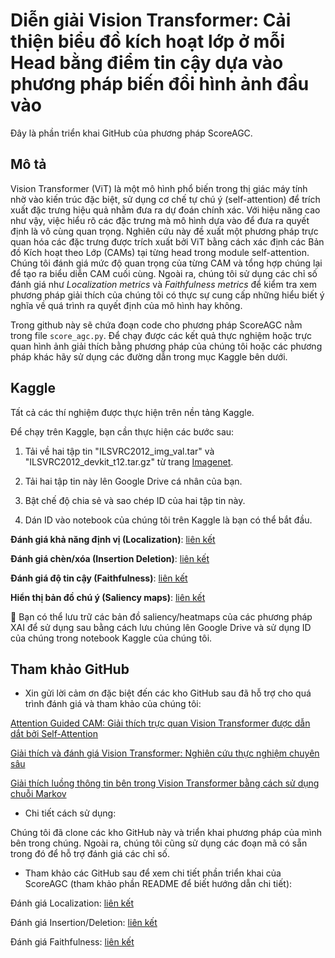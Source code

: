 # Diễn giải Vision Transformer: Cải thiện biểu đồ kích hoạt lớp ở mỗi Head bằng điểm tin cậy dựa vào phương pháp biến đổi hình ảnh đầu vào

Đây là phần triển khai GitHub của phương pháp ScoreAGC.

## Mô tả

Vision Transformer (ViT) là một mô hình phổ biến trong thị giác máy tính nhờ vào kiến trúc đặc biệt, sử dụng cơ chế tự chú ý (self-attention) để trích xuất đặc trưng hiệu quả nhằm đưa ra dự đoán chính xác. Với hiệu năng cao như vậy, việc hiểu rõ các đặc trưng mà mô hình dựa vào để đưa ra quyết định là vô cùng quan trọng. Nghiên cứu này đề xuất một phương pháp trực quan hóa các đặc trưng được trích xuất bởi ViT bằng cách xác định các Bản đồ Kích hoạt theo Lớp (CAMs) tại từng head trong module self-attention. Chúng tôi đánh giá mức độ quan trọng của từng CAM và tổng hợp chúng lại để tạo ra biểu diễn CAM cuối cùng. Ngoài ra, chúng tôi sử dụng các chỉ số đánh giá như *Localization metrics* và *Faithfulness metrics* để kiểm tra xem phương pháp giải thích của chúng tôi có thực sự cung cấp những hiểu biết ý nghĩa về quá trình ra quyết định của mô hình hay không.

Trong github này sẽ chứa đoạn code cho phương pháp ScoreAGC nằm trong file `score_agc.py`. Để chạy được các kết quả thực nghiệm hoặc trực quan hình ảnh giải thích bằng phương pháp của chúng tôi hoặc các phương pháp khác hãy sử dụng các đường dẫn trong mục Kaggle bên dưới.

## Kaggle

Tất cả các thí nghiệm được thực hiện trên nền tảng Kaggle.

Để chạy trên Kaggle, bạn cần thực hiện các bước sau:

1. Tải về hai tập tin "ILSVRC2012\_img\_val.tar" và "ILSVRC2012\_devkit\_t12.tar.gz" từ trang [Imagenet](https://www.image-net.org).

2. Tải hai tập tin này lên Google Drive cá nhân của bạn.

3. Bật chế độ chia sẻ và sao chép ID của hai tập tin này.

4. Dán ID vào notebook của chúng tôi trên Kaggle là bạn có thể bắt đầu.

**Đánh giá khả năng định vị (Localization)**: [liên kết](https://www.kaggle.com/code/nientrandai/localization-evaluation)

**Đánh giá chèn/xóa (Insertion Deletion)**: [liên kết](https://www.kaggle.com/code/nientrandai/insertion-deletion-evaluation)

**Đánh giá độ tin cậy (Faithfulness)**: [liên kết](https://www.kaggle.com/code/nientrandai/faithfulness-evaluation)

**Hiển thị bản đồ chú ý (Saliency maps)**: [liên kết](https://www.kaggle.com/code/nientrandai/tr-c-quan-b-n-nhi-t)

📌 Bạn có thể lưu trữ các bản đồ saliency/heatmaps của các phương pháp XAI để sử dụng sau bằng cách lưu chúng lên Google Drive và sử dụng ID của chúng trong notebook Kaggle của chúng tôi.

## Tham khảo GitHub

* Xin gửi lời cảm ơn đặc biệt đến các kho GitHub sau đã hỗ trợ cho quá trình đánh giá và tham khảo của chúng tôi:

[Attention Guided CAM: Giải thích trực quan Vision Transformer được dẫn dắt bởi Self-Attention](https://github.com/LeemSaebom/Attention-Guided-CAM-Visual-Explanations-of-Vision-Transformer-Guided-by-Self-Attention)

[Giải thích và đánh giá Vision Transformer: Nghiên cứu thực nghiệm chuyên sâu](https://github.com/ValentinCord/TFE_XAI_ViT/tree/main)

[Giải thích luồng thông tin bên trong Vision Transformer bằng cách sử dụng chuỗi Markov](https://github.com/XianrenYty/Transition_Attention_Maps)

* Chi tiết cách sử dụng:

Chúng tôi đã clone các kho GitHub này và triển khai phương pháp của mình bên trong chúng. Ngoài ra, chúng tôi cũng sử dụng các đoạn mã có sẵn trong đó để hỗ trợ đánh giá các chỉ số.

* Tham khảo các GitHub sau để xem chi tiết phần triển khai của ScoreAGC (tham khảo phần README để biết hướng dẫn chi tiết):

Đánh giá Localization: [liên kết](https://github.com/trandainien1/better_agc_ubuntu)

Đánh giá Insertion/Deletion: [liên kết](https://github.com/trandainien1/tam)

Đánh giá Faithfulness: [liên kết](https://github.com/trandainien1/quantus)
